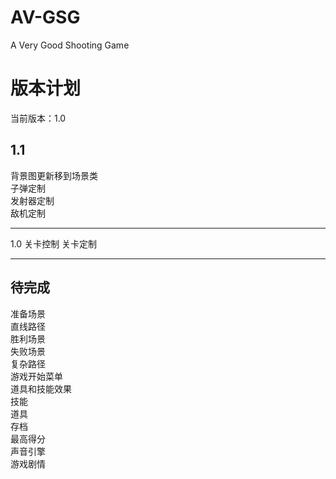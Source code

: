 AV-GSG
======
A Very Good Shooting Game 

版本计划
========

当前版本：1.0

1.1
----
背景图更新移到场景类  
子弹定制  
发射器定制  
敌机定制  

---------------------------------------

1.0
关卡控制
关卡定制

---------------------------------------


待完成
-------
准备场景  
直线路径  
胜利场景  
失败场景  
复杂路径  
游戏开始菜单  
道具和技能效果  
技能  
道具  
存档  
最高得分  
声音引擎  
游戏剧情  